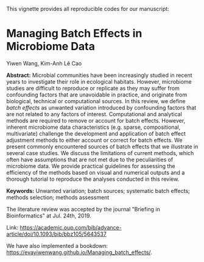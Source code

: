 
This vignette provides all reproducible codes for our manuscript: 

# Managing Batch Effects in Microbiome Data

Yiwen Wang, Kim-Anh Lê Cao

**Abstract:** Microbial communities have been increasingly studied in recent years to investigate their role in ecological habitats. However, microbiome studies are difficult to reproduce or replicate as they may suffer from confounding factors that are unavoidable in practice, and originate from biological, technical or computational sources. In this review, we define *batch effects* as unwanted variation introduced by confounding factors that are not related to any factors of interest. Computational and analytical methods are required to remove or account for batch effects. However, inherent microbiome data characteristics (e.g. sparse, compositional, multivariate) challenge the development and application of batch effect adjustment methods to either account or correct for batch effects. We present commonly encountered sources of batch effects that we illustrate in several case studies. We discuss the limitations of current methods, which often have assumptions that are not met due to the peculiarities of microbiome data. We provide practical guidelines for assessing the efficiency of the methods based on visual and numerical outputs and a thorough tutorial to reproduce the analyses conducted in this review.

**Keywords:** Unwanted variation; batch sources; systematic batch effects; methods selection; methods assessment

The literature review was accepted by the journal "Briefing in Bioinformatics" at Jul. 24th, 2019. 

Link: https://academic.oup.com/bib/advance-article/doi/10.1093/bib/bbz105/5643537

We have also implemented a bookdown: https://evayiwenwang.github.io/Managing_batch_effects/.


